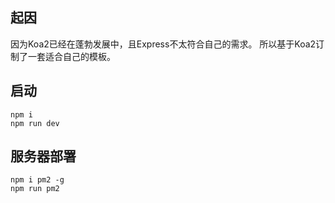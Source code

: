 ## 起因
因为Koa2已经在蓬勃发展中，且Express不太符合自己的需求。
所以基于Koa2订制了一套适合自己的模板。

## 启动
```
npm i
npm run dev
```
## 服务器部署
```
npm i pm2 -g
npm run pm2
```